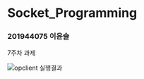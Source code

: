# Socket_Programming
### 201944075 이윤슬

7주차 과제

![opclient 실행결과](https://user-images.githubusercontent.com/71279063/114994918-430d4600-9ed8-11eb-9bf2-fb1b02a561b7.PNG)
